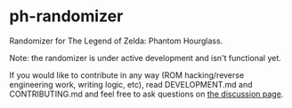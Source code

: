 # ph-randomizer

Randomizer for The Legend of Zelda: Phantom Hourglass.

Note: the randomizer is under active development and isn't functional yet.

If you would like to contribute in any way (ROM hacking/reverse engineering work, writing logic, etc), read DEVELOPMENT.md and CONTRIBUTING.md and feel free to ask questions on [the discussion page](https://github.com/phst-randomizer/ph-randomizer/discussions).


